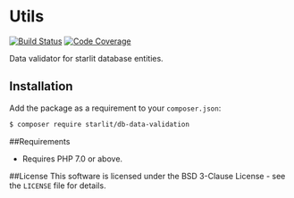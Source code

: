 # Utils

[![Build Status](https://travis-ci.org/starweb/starlit-db-data-validation.svg?branch=master)](https://travis-ci.org/starweb/starlit-db-data-validation)
[![Code Coverage](https://scrutinizer-ci.com/g/starweb/starlit-db-data-validation/badges/coverage.png?b=master)](https://scrutinizer-ci.com/g/starweb/starlit-db-data-validation/?branch=master)

Data validator for starlit database entities.

## Installation
Add the package as a requirement to your `composer.json`:
```bash
$ composer require starlit/db-data-validation
```

##Requirements
- Requires PHP 7.0 or above.

##License
This software is licensed under the BSD 3-Clause License - see the `LICENSE` file for details.
